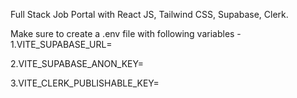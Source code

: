 Full Stack Job Portal with React JS, Tailwind CSS, Supabase, Clerk.

Make sure to create a .env file with following variables -
1.VITE_SUPABASE_URL=

2.VITE_SUPABASE_ANON_KEY=

3.VITE_CLERK_PUBLISHABLE_KEY=
